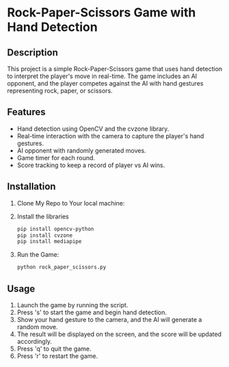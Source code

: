 # Rock-Paper-Scissors Game with Hand Detection

## Description

This project is a simple Rock-Paper-Scissors game that uses hand detection to interpret the player's move in real-time. The game includes an AI opponent, and the player competes against the AI with hand gestures representing rock, paper, or scissors.

## Features

- Hand detection using OpenCV and the cvzone library.
- Real-time interaction with the camera to capture the player's hand gestures.
- AI opponent with randomly generated moves.
- Game timer for each round.
- Score tracking to keep a record of player vs AI wins.

## Installation

1. Clone My Repo to Your local machine:
2. Install the libraries

      ```bash
   pip install opencv-python
   pip install cvzone
   pip install mediapipe

3. Run the Game:

      ```bash
   python rock_paper_scissors.py

## Usage

1. Launch the game by running the script.
2. Press 's' to start the game and begin hand detection.
3. Show your hand gesture to the camera, and the AI will generate a random move.
4. The result will be displayed on the screen, and the score will be updated accordingly.
5. Press 'q' to quit the game.
6. Press 'r' to restart the game.


